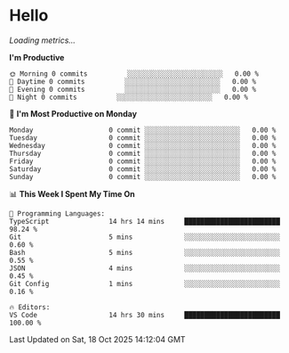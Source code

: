 # Hello

<!-- METRICS:START -->
<p><em>Loading metrics…</em></p>
<!-- METRICS:END -->

<!--START_SECTION:waka-->
**I'm Productive**

```text
🌞 Morning 0 commits          ░░░░░░░░░░░░░░░░░░░░░░░░   0.00 % 
🌆 Daytime 0 commits          ░░░░░░░░░░░░░░░░░░░░░░░░   0.00 % 
🌃 Evening 0 commits          ░░░░░░░░░░░░░░░░░░░░░░░░   0.00 % 
🌙 Night 0 commits          ░░░░░░░░░░░░░░░░░░░░░░░░   0.00 % 
```
📅 **I'm Most Productive on Monday**

```text
Monday                   0 commit ░░░░░░░░░░░░░░░░░░░░░░░░   0.00 % 
Tuesday                  0 commit ░░░░░░░░░░░░░░░░░░░░░░░░   0.00 % 
Wednesday                0 commit ░░░░░░░░░░░░░░░░░░░░░░░░   0.00 % 
Thursday                 0 commit ░░░░░░░░░░░░░░░░░░░░░░░░   0.00 % 
Friday                   0 commit ░░░░░░░░░░░░░░░░░░░░░░░░   0.00 % 
Saturday                 0 commit ░░░░░░░░░░░░░░░░░░░░░░░░   0.00 % 
Sunday                   0 commit ░░░░░░░░░░░░░░░░░░░░░░░░   0.00 % 
```

📊 **This Week I Spent My Time On**

```text
💬 Programming Languages: 
TypeScript               14 hrs 14 mins     ████████████████████████   98.24 % 
Git                      5 mins             ░░░░░░░░░░░░░░░░░░░░░░░░   0.60 % 
Bash                     5 mins             ░░░░░░░░░░░░░░░░░░░░░░░░   0.55 % 
JSON                     4 mins             ░░░░░░░░░░░░░░░░░░░░░░░░   0.45 % 
Git Config               1 mins             ░░░░░░░░░░░░░░░░░░░░░░░░   0.16 % 

🔥 Editors: 
VS Code                  14 hrs 30 mins     ████████████████████████   100.00 % 
```

 Last Updated on Sat, 18 Oct 2025 14:12:04 GMT
<!--END_SECTION:waka-->
